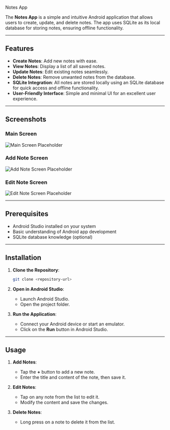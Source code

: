  Notes App

The **Notes App** is a simple and intuitive Android application that allows users to create, update, and delete notes. The app uses SQLite as its local database for storing notes, ensuring offline functionality.

---

## Features

- **Create Notes**: Add new notes with ease.
- **View Notes**: Display a list of all saved notes.
- **Update Notes**: Edit existing notes seamlessly.
- **Delete Notes**: Remove unwanted notes from the database.
- **SQLite Integration**: All notes are stored locally using an SQLite database for quick access and offline functionality.
- **User-Friendly Interface**: Simple and minimal UI for an excellent user experience.

---

## Screenshots

### Main Screen
![Main Screen Placeholder](#)

### Add Note Screen
![Add Note Screen Placeholder](#)

### Edit Note Screen
![Edit Note Screen Placeholder](#)

---

## Prerequisites

- Android Studio installed on your system
- Basic understanding of Android app development
- SQLite database knowledge (optional)

---

## Installation

1. **Clone the Repository**:
   ```bash
   git clone <repository-url>
   ```

2. **Open in Android Studio**:
   - Launch Android Studio.
   - Open the project folder.

3. **Run the Application**:
   - Connect your Android device or start an emulator.
   - Click on the **Run** button in Android Studio.

---

## Usage

1. **Add Notes**:
   - Tap the **+** button to add a new note.
   - Enter the title and content of the note, then save it.

2. **Edit Notes**:
   - Tap on any note from the list to edit it.
   - Modify the content and save the changes.

3. **Delete Notes**:
   - Long press on a note to delete it from the list.
